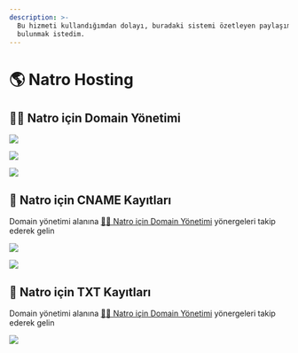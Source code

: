 ```yaml
---
description: >-
  Bu hizmeti kullandığımdan dolayı, buradaki sistemi özetleyen paylaşımlarda
  bulunmak istedim.
---
```


# 🌎 Natro Hosting

## 👨‍💼 Natro için Domain Yönetimi <a id="natro-icin-domain-yoenetimi"></a>

![](https://blobscdn.gitbook.com/v0/b/gitbook-28427.appspot.com/o/assets%2F-LrcGwDVnghIgjDIIhGv%2F-Lrcv6jUggbOsn887SZT%2F-LrcxAaLQkbaquTFhYm1%2Fimage.png?alt=media&token=043abec4-4621-4b6f-977f-08986baa39a1)

![](https://blobscdn.gitbook.com/v0/b/gitbook-28427.appspot.com/o/assets%2F-LrcGwDVnghIgjDIIhGv%2F-Lrcv6jUggbOsn887SZT%2F-LrcxCOolT_3AYG76da5%2Fimage.png?alt=media&token=187d3092-5117-4f29-b770-73bd4a7365b8)

![](https://blobscdn.gitbook.com/v0/b/gitbook-28427.appspot.com/o/assets%2F-LrcGwDVnghIgjDIIhGv%2F-Lrcv6jUggbOsn887SZT%2F-LrcxDltE54yopz3q-rD%2Fimage.png?alt=media&token=fd8df2e5-e27d-43ea-96bd-f7ba9e2cbd0b)

## 🧾 Natro için CNAME Kayıtları <a id="natro-icin-cname-kayitlari"></a>

Domain yönetimi alanına [👨‍💼 Natro için Domain Yönetimi](untitled-1.md#natro-icin-domain-yoenetimi) yönergeleri takip ederek gelin

![](https://blobscdn.gitbook.com/v0/b/gitbook-28427.appspot.com/o/assets%2F-LrcGwDVnghIgjDIIhGv%2F-Lrcv6jUggbOsn887SZT%2F-LrcxFf9yaJTVPFc7Xbx%2Fimage.png?alt=media&token=20b330d8-3ad1-4504-b69e-02b6ec5ace6b)

![](https://blobscdn.gitbook.com/v0/b/gitbook-28427.appspot.com/o/assets%2F-LrcGwDVnghIgjDIIhGv%2F-Lrcv6jUggbOsn887SZT%2F-LrcxHdBT8ORj1ZDVCHi%2Fimage.png?alt=media&token=d412abc0-5540-48cf-a687-20bbbe37970b)

## 📄 Natro için TXT Kayıtları <a id="natro-icin-txt-kayitlari"></a>

Domain yönetimi alanına [👨‍💼 Natro için Domain Yönetimi](untitled-1.md#natro-icin-domain-yoenetimi) yönergeleri takip ederek gelin

![](https://blobscdn.gitbook.com/v0/b/gitbook-28427.appspot.com/o/assets%2F-LrcGwDVnghIgjDIIhGv%2F-Lrcv6jUggbOsn887SZT%2F-LrcxJGmu42BL6E0C0WK%2Fimage.png?alt=media&token=a0b146a0-9dc7-435a-9047-8442375ff9ad)

